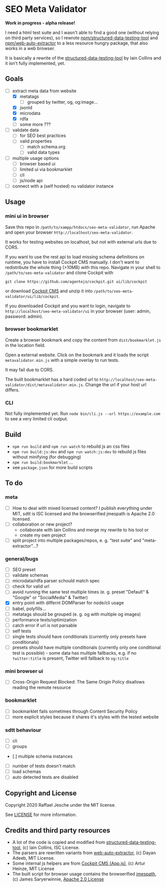 # SEO Meta Validator

**Work in progress - alpha release!**

I need a html test suite and I wasn't able to find a good one (without relying on third party services), so I rewrote [npm/structured-data-testing-tool][4] and [npm/web-auto-extractor][5] to a less resource hungry package, that also works in a web browser.

It is basically a rewrite of the [structured-data-testing-tool][1] by Iain Collins and it isn't fully implemented, yet.

## Goals

* [ ] extract meta data from website
  * [x] metatags
    * [ ] grouped by twitter, og, og:image...
  * [x] jsonld
  * [x] microdata
  * [x] rdfa
  * [ ] some more ???
* [ ] validate data
  * [ ] for SEO best practices
  * [ ] valid properties
    * [ ] match schema.org
    * [ ] valid data types
* [ ] multiple usage options
  * [ ] browser based ui
  * [ ] limited ui via bookmarklet
  * [ ] cli
  * [ ] js/node api
* [ ] connect with a (self hosted) nu validator instance

## Usage

### mini ui in browser

Save this repo in `/path/to/xampp/htdocs/seo-meta-validator`, run Apache and open your browser `http://localhost/seo-meta-validator`.

It works for testing websites on localhost, but not with external urls due to CORS.

If you want to use the rest api to load missing schema definitions on runtime, you have to install Cockpit CMS manually. I don't want to redistribute the whole thing (>10MB) with this repo. Navigate in your shell to `/path/to/seo-meta-validator` and clone Cockpit with

`git clone https://github.com/agentejo/cockpit.git ui/lib/cockpit`

or download [Cockpit CMS][3] and unzip it into `/path/to/seo-meta-validator/ui/lib/cockpit`.

If you downloaded Cockpit and you want to login, navigate to `http://localhost/seo-meta-validator/ui` in your browser (user: admin, password: admin).

### browser bookmarklet

Create a browser bookmark and copy the content from `dist/bookmarklet.js` in the location field.

Open a external website. Click on the bookmark and it loads the script `metavalidator.min.js` with a simple overlay to run tests.

It may fail due to CORS.

The built bookmarklet has a hard coded url to `http://localhost/seo-meta-validator/dist/metavalidator.min.js`. Change the url if your host url differs.

### CLI

Not fully implemented yet. Run `node bin/cli.js --url https://example.com` to see a very limited cli output.

## Build

* `npm run build` and `npm run watch` to rebuild js an css files
* `npm run build:js:dev` and `npm run watch:js:dev` to rebuild js files without minifying (for debugging)
* `npm run build:bookmarklet` ...
* see `package.json` for more build scripts

## To do

### meta

* [ ] How to deal with mixed licensed content? I publish everything under MIT, sdtt is ISC licensed and the browserified jmespath is Apache 2.0 licensed.
* [ ] collaboration or new project?
  * collaborate with Iain Collins and merge my rewrite to his tool or
  * create my own project
* [ ] split project into multiple packages/repos, e. g. "test suite" and "meta-extractor"...?

### general/bugs

* [ ] SEO preset
* [ ] validate schemas
* [ ] microdata/rdfa parser schould match spec
* [ ] check for valid url
* [ ] avoid running the same test multiple times (e. g. preset "Default" & "Google" or "SocialMedia" & Twitter)
* [x] entry point with differnt DOMParser for node/cli usage
* [ ] babel, polyfills...
* [ ] metatags should be grouped (e. g. og with multiple og images)
* [ ] performance tests/optimization
* [ ] catch error if url is not parsable
* [ ] self tests
* [ ] single tests should have conditionals (currently only presets have conditionals)
* [ ] presets should have multiple conditionals (currently only one conditional test is possible) - some data has multiple fallbacks, e.g. if no `twitter:title` is present, Twitter will fallback to `og:title`

### mini browser ui

* [ ] Cross-Origin Request Blocked: The Same Origin Policy disallows reading the remote resource

### bookmarklet

* [ ] bookmarklet fails sometimes through Content Security Policy
* [ ] more explicit styles because it shares it's styles with the tested website

### sdtt behaviour

* [ ] cli
* [ ] groups
* [.] multiple schema instances
* [ ] number of tests doesn't match
* [ ] load schemas
* [ ] auto detected tests are disabled

## Copyright and License

Copyright 2020 Raffael Jesche under the MIT license.

See [LICENSE](LICENSE) for more information.

## Credits and third party resources

* A lot of the code is copied and modified from [structured-data-testing-tool][1], (c) Iain Collins, ISC License.
* The parsers are rewritten variants from [web-auto-extractor][2], (c) Dayan Adeeb, MIT License.
* Some internal js helpers are from [Cockpit CMS (App.js)][3], (c) Artur Heinze, MIT License
* The built script for browser usage contains the browserified [jmespath][6], (c) James Saryerwinnie, [Apache 2.0 License][7]

[1]: https://github.com/glitchdigital/structured-data-testing-tool
[2]: https://github.com/indix/web-auto-extractor
[3]: https://github.com/agentejo/cockpit/
[4]: https://www.npmjs.com/package/structured-data-testing-tool
[5]: https://www.npmjs.com/package/web-auto-extractor
[6]: https://github.com/jmespath/jmespath.js
[7]: https://raw.githubusercontent.com/jmespath/jmespath.js/master/LICENSE
